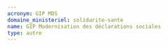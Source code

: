 ```yaml
---
acronym: GIP MDS
domaine_ministeriel: solidarite-sante
name: GIP Modernisation des déclarations sociales
type: autre
---
```

